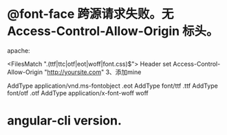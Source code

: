 # @font-face 跨源请求失败。无 Access-Control-Allow-Origin 标头。

apache:

<FilesMatch "\.(ttf|ttc|otf|eot|woff|font.css)$">
  <IfModule mod_headers.c>
    Header set Access-Control-Allow-Origin "http://yoursite.com"
  </IfModule>
</FilesMatch>
 3、添加mine

AddType application/vnd.ms-fontobject .eot
AddType font/ttf .ttf
AddType font/otf .otf
AddType application/x-font-woff woff

# angular-cli version.